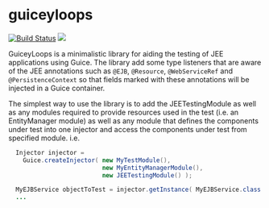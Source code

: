 # guiceyloops

[![Build Status](https://secure.travis-ci.org/realityforge/guiceyloops.png?branch=master)](http://travis-ci.org/realityforge/guiceyloops)
[<img src="https://img.shields.io/maven-central/v/org.realityforge.guiceyloops/guiceyloops.svg?label=latest%20release"/>](http://search.maven.org/#search%7Cga%7C1%7Cg%3A%22org.realityforge.guiceyloops%22%20a%3A%22guiceyloops%22)

GuiceyLoops is a minimalistic library for aiding the testing of JEE applications
using Guice. The library add some type listeners that are aware of the JEE annotations
such as `@EJB`, `@Resource`, `@WebServiceRef` and `@PersistenceContext` so that fields
marked with these annotations will be injected in a Guice container.

The simplest way to use the library is to add the JEETestingModule as well as any modules
required to provide resources used in the test (i.e. an EntityManager module) as well as
any module that defines the components under test into one injector and access the components
under test from specified module. i.e.

```java
  Injector injector =
    Guice.createInjector( new MyTestModule(),
                          new MyEntityManagerModule(),
                          new JEETestingModule() );

  MyEJBService objectToTest = injector.getInstance( MyEJBService.class );
  ...
```
